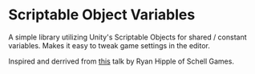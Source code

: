 # Scriptable Object Variables
A simple library utilizing Unity's Scriptable Objects for shared / constant variables. Makes it easy to tweak game settings in the editor. 

Inspired and derrived from <a href="https://www.youtube.com/watch?v=raQ3iHhE_Kk">this</a> talk by Ryan Hipple of Schell Games.